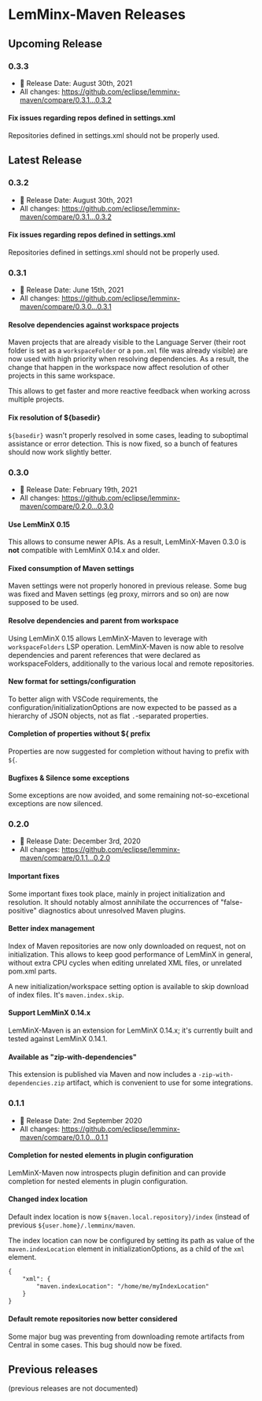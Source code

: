 # LemMinx-Maven Releases

## Upcoming Release

### 0.3.3

* 📅 Release Date: August 30th, 2021
* All changes: https://github.com/eclipse/lemminx-maven/compare/0.3.1...0.3.2

#### Fix issues regarding repos defined in settings.xml

Repositories defined in settings.xml should not be properly used.

## Latest Release

### 0.3.2

* 📅 Release Date: August 30th, 2021
* All changes: https://github.com/eclipse/lemminx-maven/compare/0.3.1...0.3.2

#### Fix issues regarding repos defined in settings.xml

Repositories defined in settings.xml should not be properly used.

### 0.3.1

* 📅 Release Date: June 15th, 2021
* All changes: https://github.com/eclipse/lemminx-maven/compare/0.3.0...0.3.1

#### Resolve dependencies against workspace projects

Maven projects that are already visible to the Language Server (their root folder is set as a `workspaceFolder` or a `pom.xml` file was already visible) are now used with high priority when resolving dependencies. As a result, the change that happen in the workspace now affect resolution of other projects in this same workspace.

This allows to get faster and more reactive feedback when working across multiple projects.

#### Fix resolution of ${basedir}

`${basedir}` wasn't properly resolved in some cases, leading to suboptimal assistance or error detection. This is now fixed, so a bunch of features should now work slightly better.

### 0.3.0

* 📅 Release Date: February 19th, 2021
* All changes: https://github.com/eclipse/lemminx-maven/compare/0.2.0...0.3.0

#### Use LemMinX 0.15

This allows to consume newer APIs. As a result, LemMinX-Maven 0.3.0 is __not__ compatible with LemMinX 0.14.x and older.

#### Fixed consumption of Maven settings

Maven settings were not properly honored in previous release. Some bug was fixed and Maven settings (eg proxy, mirrors and so on) are now supposed to be used.

#### Resolve dependencies and parent from workspace

Using LemMinX 0.15 allows LemMinX-Maven to leverage with `workspaceFolders` LSP operation. LemMinX-Maven is now able to resolve dependencies and parent references that were declared as workspaceFolders, additionally to the various local and remote repositories.

#### New format for settings/configuration

To better align with VSCode requirements, the configuration/initializationOptions are now expected to be passed as a hierarchy of JSON objects, not as flat `.`-separated properties.

#### Completion of properties without ${ prefix

Properties are now suggested for completion without having to prefix with `${`.

#### Bugfixes & Silence some exceptions

Some exceptions are now avoided, and some remaining not-so-excetional exceptions are now silenced.

### 0.2.0

* 📅 Release Date: December 3rd, 2020
* All changes: https://github.com/eclipse/lemminx-maven/compare/0.1.1...0.2.0

#### Important fixes

Some important fixes took place, mainly in project initialization and resolution. It should notably almost annihilate the occurrences of "false-positive" diagnostics about unresolved Maven plugins.

#### Better index management

Index of Maven repositories are now only downloaded on request, not on initialization. This allows to keep good performance of LemMinX in general, without extra CPU cycles when editing unrelated XML files, or unrelated pom.xml parts.

A new initialization/workspace setting option is available to skip download of index files. It's `maven.index.skip`.

#### Support LemMinX 0.14.x

LemMinX-Maven is an extension for LemMinX 0.14.x; it's currently built and tested against LemMinX 0.14.1.

#### Available as "zip-with-dependencies"

This extension is published via Maven and now includes a `-zip-with-dependencies.zip` artifact, which is convenient to use for some integrations.

### 0.1.1

* 📅 Release Date: 2nd September 2020
* All changes: https://github.com/eclipse/lemminx-maven/compare/0.1.0...0.1.1

#### Completion for nested elements in plugin configuration

LemMinX-Maven now introspects plugin definition and can provide completion for nested elements in plugin configuration.

#### Changed index location

Default index location is now `${maven.local.repository}/index` (instead of previous `${user.home}/.lemminx/maven`.

The index location can now be configured by setting its path as value of the `maven.indexLocation` element in initializationOptions, as a child of the `xml` element.
```xml
{
	"xml": {
		"maven.indexLocation": "/home/me/myIndexLocation"
	}
}
```

#### Default remote repositories now better considered

Some major bug was preventing from downloading remote artifacts from Central in some cases. This bug should now be fixed.

## Previous releases

(previous releases are not documented)

